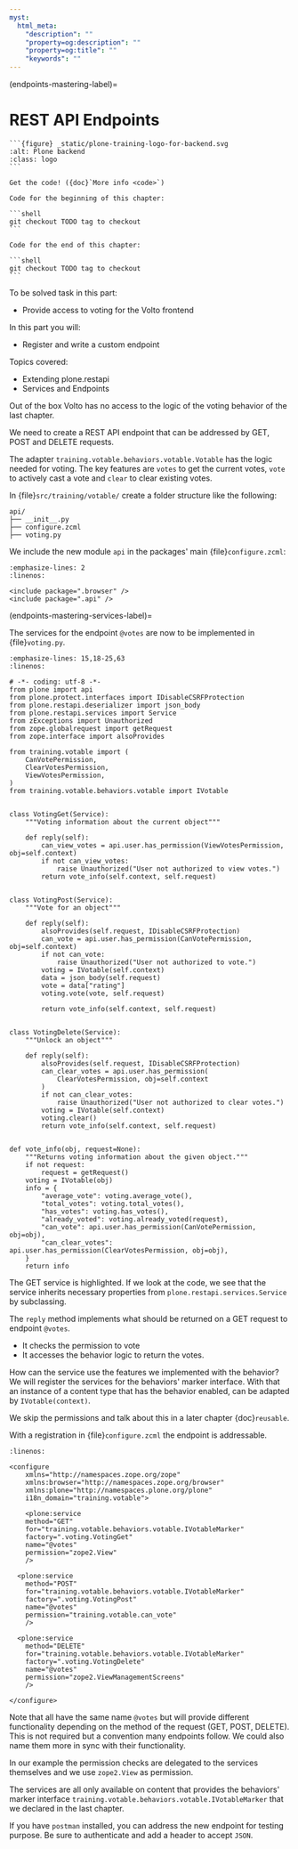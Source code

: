 ```yaml
---
myst:
  html_meta:
    "description": ""
    "property=og:description": ""
    "property=og:title": ""
    "keywords": ""
---
```


(endpoints-mastering-label)=

# REST API Endpoints

````{sidebar} Plone Backend Chapter
```{figure} _static/plone-training-logo-for-backend.svg
:alt: Plone backend 
:class: logo
```

Get the code! ({doc}`More info <code>`)

Code for the beginning of this chapter:

```shell
git checkout TODO tag to checkout
```

Code for the end of this chapter:

```shell
git checkout TODO tag to checkout
```
````

To be solved task in this part:

- Provide access to voting for the Volto frontend

In this part you will:

- Register and write a custom endpoint

Topics covered:

- Extending plone.restapi
- Services and Endpoints

Out of the box Volto has no access to the logic of the voting behavior of the last chapter.

We need to create a REST API endpoint that can be addressed by GET, POST and DELETE requests.

The adapter `training.votable.behaviors.votable.Votable` has the logic needed for voting.
The key features are `votes` to get the current votes, `vote` to actively cast a vote and `clear` to clear existing votes.

In {file}`src/training/votable/` create a folder structure like the following:

```console
api/
├── __init__.py
├── configure.zcml
├── voting.py
```

We include the new module `api` in the packages' main {file}`configure.zcml`:

```{code-block} xml
:emphasize-lines: 2
:linenos:

<include package=".browser" />
<include package=".api" />
```

(endpoints-mastering-services-label)=

The services for the endpoint `@votes` are now to be implemented in {file}`voting.py`.

```{code-block} python
:emphasize-lines: 15,18-25,63
:linenos:

# -*- coding: utf-8 -*-
from plone import api
from plone.protect.interfaces import IDisableCSRFProtection
from plone.restapi.deserializer import json_body
from plone.restapi.services import Service
from zExceptions import Unauthorized
from zope.globalrequest import getRequest
from zope.interface import alsoProvides

from training.votable import (
    CanVotePermission,
    ClearVotesPermission,
    ViewVotesPermission,
)
from training.votable.behaviors.votable import IVotable


class VotingGet(Service):
    """Voting information about the current object"""

    def reply(self):
        can_view_votes = api.user.has_permission(ViewVotesPermission, obj=self.context)
        if not can_view_votes:
            raise Unauthorized("User not authorized to view votes.")
        return vote_info(self.context, self.request)


class VotingPost(Service):
    """Vote for an object"""

    def reply(self):
        alsoProvides(self.request, IDisableCSRFProtection)
        can_vote = api.user.has_permission(CanVotePermission, obj=self.context)
        if not can_vote:
            raise Unauthorized("User not authorized to vote.")
        voting = IVotable(self.context)
        data = json_body(self.request)
        vote = data["rating"]
        voting.vote(vote, self.request)

        return vote_info(self.context, self.request)


class VotingDelete(Service):
    """Unlock an object"""

    def reply(self):
        alsoProvides(self.request, IDisableCSRFProtection)
        can_clear_votes = api.user.has_permission(
            ClearVotesPermission, obj=self.context
        )
        if not can_clear_votes:
            raise Unauthorized("User not authorized to clear votes.")
        voting = IVotable(self.context)
        voting.clear()
        return vote_info(self.context, self.request)


def vote_info(obj, request=None):
    """Returns voting information about the given object."""
    if not request:
        request = getRequest()
    voting = IVotable(obj)
    info = {
        "average_vote": voting.average_vote(),
        "total_votes": voting.total_votes(),
        "has_votes": voting.has_votes(),
        "already_voted": voting.already_voted(request),
        "can_vote": api.user.has_permission(CanVotePermission, obj=obj),
        "can_clear_votes": api.user.has_permission(ClearVotesPermission, obj=obj),
    }
    return info

```

The GET service is highlighted.
If we look at the code, we see that the service inherits necessary properties from `plone.restapi.services.Service` by subclassing.

The `reply` method implements what should be returned on a GET request to endpoint `@votes`.
- It checks the permission to vote
- It accesses the behavior logic to return the votes.

How can the service use the features we implemented with the behavior?
We will register the services for the behaviors' marker interface.
With that an instance of a content type that has the behavior enabled, can be adapted by `IVotable(context)`.

We skip the permissions and talk about this in a later chapter {doc}`reusable`.


With a registration in {file}`configure.zcml` the endpoint is addressable.


```{code-block} xml
:linenos:

<configure
    xmlns="http://namespaces.zope.org/zope"
    xmlns:browser="http://namespaces.zope.org/browser"
    xmlns:plone="http://namespaces.plone.org/plone"
    i18n_domain="training.votable">

    <plone:service
    method="GET"
    for="training.votable.behaviors.votable.IVotableMarker"
    factory=".voting.VotingGet"
    name="@votes"
    permission="zope2.View"
    />

  <plone:service
    method="POST"
    for="training.votable.behaviors.votable.IVotableMarker"
    factory=".voting.VotingPost"
    name="@votes"
    permission="training.votable.can_vote"
    />

  <plone:service
    method="DELETE"
    for="training.votable.behaviors.votable.IVotableMarker"
    factory=".voting.VotingDelete"
    name="@votes"
    permission="zope2.ViewManagementScreens"
    />

</configure>
```

Note that all have the same name `@votes` but will provide different functionality depending on the method of the request (GET, POST, DELETE).
This is not required but a convention many endpoints follow.
We could also name them more in sync with their functionality.

In our example the permission checks are delegated to the services themselves and we use `zope2.View` as permission.

The services are all only available on content that provides the behaviors' marker interface `training.votable.behaviors.votable.IVotableMarker` that we declared in the last chapter.

If you have `postman` installed, you can address the new endpoint for testing purpose.
Be sure to authenticate and add a header to accept `JSON`.


